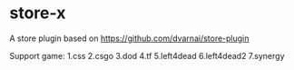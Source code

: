 # store-x
A store plugin based on https://github.com/dvarnai/store-plugin

Support game:
1.css
2.csgo
3.dod
4.tf
5.left4dead
6.left4dead2
7.synergy
